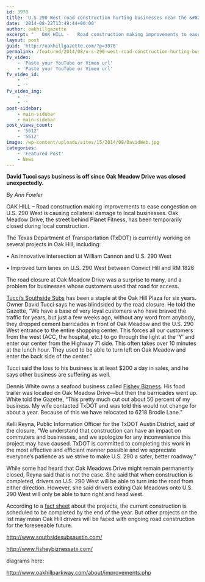 ```yaml
---
id: 3970
title: 'U.S 290 West road construction hurting businesses near the &#8216;Y&#8217;'
date: '2014-08-22T13:49:44+00:00'
author: oakhillgazette
excerpt: "   OAK HILL -   Road construction making improvements to ease congestion on U.S. 290 West is causing collateral damage to local businesses. Oak Meadow Drive, the street behind Planet Fitness, has been temporarily closed during local construction.\n\n   The Texas Department of Transportation (TxDOT) is currently working on several projects in Oak Hill, including:\n\n• An innovative intersection at William Cannon and U.S. 290 West\n\n• Improved turn lanes on U.S. 290 West between Convict Hill and RM 1826\n\n   The road closure at Oak Meadow Drive was a surprise to many, and a problem for businesses whose customers used that road for access.\n\n   Tucci’s Southside Subs has been a staple at the Oak Hill Plaza for six years. Owner David Tucci says he was blindsided by the road closure. He told the Gazette, “We have a base of very loyal customers who have braved the traffic for years, but just a few weeks ago, without any word from anybody, they dropped cement barricades in front of Oak Meadow and the U.S. 290 West entrance to the entire shopping center. This forces all our customers from the west (ACC, the hospital, etc.) to go through the light at the ‘Y’ and enter our center from the Highway 71 side. This often takes over 10 minutes at the lunch hour. They used to be able to turn left on Oak Meadow and enter the back side of the center.”\n\n   Tucci said the loss to his business is at least $200 a day in sales, and he says other business are suffering as well."
layout: post
guid: 'http://oakhillgazette.com/?p=3970'
permalink: /featured/2014/08/u-s-290-west-road-construction-hurting-businesses-near-the-y/
fv_video:
    - 'Paste your YouTube or Vimeo url'
    - 'Paste your YouTube or Vimeo url'
fv_video_id:
    - ''
    - ''
fv_video_img:
    - ''
    - ''
post-sidebar:
    - main-sidebar
    - main-sidebar
post_views_count:
    - '5612'
    - '5612'
image: /wp-content/uploads/sites/15/2014/08/DavidWeb.jpg
categories:
    - 'Featured Post'
    - News
---
```


**David Tucci says business is off since Oak Meadow Drive was closed unexpectedly.**

*By Ann Fowler*

OAK HILL – Road construction making improvements to ease congestion on U.S. 290 West is causing collateral damage to local businesses. Oak Meadow Drive, the street behind Planet Fitness, has been temporarily closed during local construction.

The Texas Department of Transportation (TxDOT) is currently working on several projects in Oak Hill, including:

• An innovative intersection at William Cannon and U.S. 290 West

• Improved turn lanes on U.S. 290 West between Convict Hill and RM 1826

The road closure at Oak Meadow Drive was a surprise to many, and a problem for businesses whose customers used that road for access.

[Tucci’s Southside Subs](http://www.southsidesubsaustin.com/) has been a staple at the Oak Hill Plaza for six years. Owner David Tucci says he was blindsided by the road closure. He told the Gazette, “We have a base of very loyal customers who have braved the traffic for years, but just a few weeks ago, without any word from anybody, they dropped cement barricades in front of Oak Meadow and the U.S. 290 West entrance to the entire shopping center. This forces all our customers from the west (ACC, the hospital, etc.) to go through the light at the ‘Y’ and enter our center from the Highway 71 side. This often takes over 10 minutes at the lunch hour. They used to be able to turn left on Oak Meadow and enter the back side of the center.”

Tucci said the loss to his business is at least $200 a day in sales, and he says other business are suffering as well.

Dennis White owns a seafood business called [Fishey Bizness](http://www.fisheybiznessatx.com/). His food trailer was located on Oak Meadow Drive—but then the barricades went up. White told the Gazette, “This pretty much cut out about 50 percent of my business. My wife contacted TxDOT and was told this would not change for about a year. Because of this we have relocated to 6218 Brodie Lane.”

Kelli Reyna, Public Information Officer for the TxDOT Austin District, said of the closure, “We understand that construction can have an impact on commuters and businesses, and we apologize for any inconvenience this project may have caused. TxDOT is committed to completing this work in the most effective and efficient manner possible and we appreciate everyone’s patience as we strive to make U.S. 290 a safer, better roadway.”

While some had heard that Oak Meadows Drive might remain permanently closed, Reyna said that is not the case. She said that when construction is completed, drivers on U.S. 290 West will be able to turn into the road from either direction. However, she said drivers exiting Oak Meadows onto U.S. 290 West will only be able to turn right and head west.

According to a [fact sheet](http://www.oakhillparkway.com/about/improvements.php) about the projects, the current construction is scheduled to be completed by the end of the year. But other projects on the list may mean Oak Hill drivers will be faced with ongoing road construction for the foreseeable future.

http://www.southsidesubsaustin.com/

http://www.fisheybiznessatx.com/

diagrams here:

http://www.oakhillparkway.com/about/improvements.php